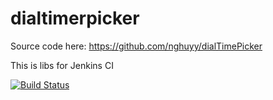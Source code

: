 # dialtimerpicker
Source code here:
https://github.com/nghuyy/dialTimePicker

This is libs for Jenkins CI

[![Build Status](https://ci.vnapps.com/buildStatus/icon?job=dialtimerpicker)](https://ci.vnapps.com/job/dialtimerpicker/)

